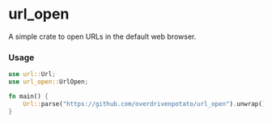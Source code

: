 # url_open
A simple crate to open URLs in the default web browser.

### Usage

```rust
use url::Url;
use url_open::UrlOpen;

fn main() {
    Url::parse("https://github.com/overdrivenpotato/url_open").unwrap().open();
}
```
